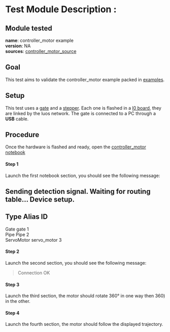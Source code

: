 # Test Module Description : 

## Module tested
**name**: controller_motor example  
**version**: NA  
**sources**: [controller_motor_source](https://github.com/Luos-io/Examples/tree/master/Projects/l0/Controller_motor)  

## Goal

This test aims to validate the controller_motor example packed in [examples](https://github.com/Luos-io/Examples).

## Setup

This test uses a [gate](https://github.com/Luos-io/Examples/tree/master/Projects/l0/Gate_SerialCom) and a [stepper](https://github.com/Luos-io/Examples/tree/master/Projects/l0/Controller_motor). Each one is flashed in a [l0 board](https://github.com/Luos-io/Examples/tree/master/Hardware/l0), they are linked by the luos network. The gate is connected to a PC through a **USB** cable.

## Procedure

Once the hardware is flashed and ready, open the [controller_motor notebook](./controller_motor.ipynb)

#### Step 1 
Launch the first notebook section, you should see the following message:

Sending detection signal.
Waiting for routing table...
Device setup.
-------------------------------------------------
Type                Alias               ID   
-------------------------------------------------
Gate                gate                1    
Pipe                Pipe                2    
ServoMotor          servo_motor         3  

#### Step 2
Launch the second section, you should see the following message:

> Connection OK

#### Step 3
Launch the third section, the motor should rotate 360° in one way then 360) in the other.

#### Step 4
Launch the fourth section, the motor should follow the displayed trajectory.